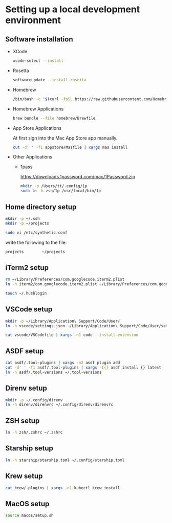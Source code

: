# Setting up a local development environment


## Software installation
*  XCode

    ```sh
    xcode-select --install
    ```

*  Rosetta

    ```sh
    softwareupdate --install-rosetta
    ```

* Homebrew

     ```sh
    /bin/bash -c "$(curl -fsSL https://raw.githubusercontent.com/Homebrew/install/HEAD/install.sh)"
    ```
* Homebrew Applications
     ```sh
    brew bundle --file homebrew/Brewfile
    ```

* App Store Applications

    At first sign into the Mac App Store app manually.

    ```sh
    cut -d' ' -f1 appstore/Masfile | xargs mas install
    ```

* Other Applications

  * 1pass

    https://downloads.1password.com/mac/1Password.zip

    ```sh
    mkdir -p /Users/tt/.config/1p
    sudo ln -h zsh/1p /usr/local/bin/1p
    ```

## Home directory setup
```sh
mkdir -p ~/.ssh
mkdir -p ~/projects

sudo vi /etc/synthetic.conf
```
write the following to the file:
```sh
projects        ~/projects
```

## iTerm2 setup

```sh
rm ~/Library/Preferences/com.googlecode.iterm2.plist
ln -h iterm2/com.googlecode.iterm2.plist ~/Library/Preferences/com.googlecode.iterm2.plist

touch ~/.hushlogin
```

## VSCode setup

```sh
mkdir -p ~/Library/Application\ Support/Code/User/
ln -h vscode/settings.json ~/Library/Application\ Support/Code/User/settings.json

cat vscode/VSCodefile | xargs -n1 code --install-extension
```

## ASDF setup
```sh
cat asdf/.tool-plugins | xargs -n2 asdf plugin add
cut -d' ' -f1 asdf/.tool-plugins | xargs -I{} asdf install {} latest
ln -h asdf/.tool-versions ~/.tool-versions
```

## Direnv setup
```sh
mkdir -p ~/.config/direnv 
ln -h direnv/direnvrc ~/.config/direnv/direnvrc
```

## ZSH setup
```sh
ln -h zsh/.zshrc ~/.zshrc
```

## Starship setup
```sh
ln -h starship/starship.toml ~/.config/starship.toml

```

## Krew setup
```sh
cat krew/.plugins | xargs -n1 kubectl krew install
```

## MacOS setup
```sh
source macos/setup.sh
```
